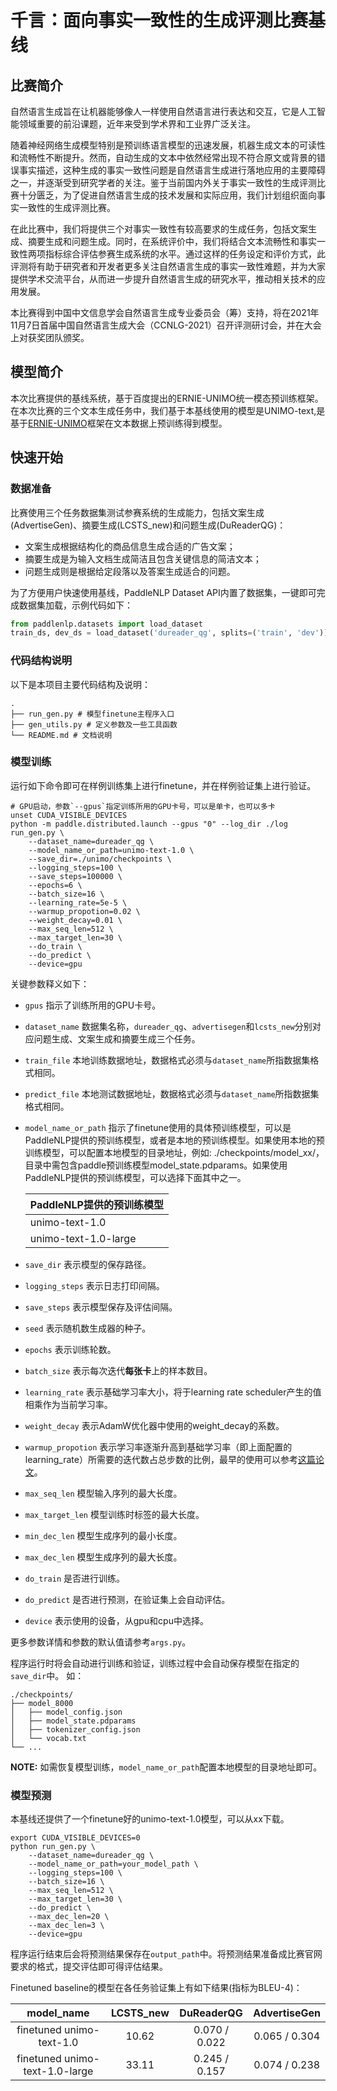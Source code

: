 # 千言：面向事实一致性的生成评测比赛基线

## 比赛简介

自然语言生成旨在让机器能够像人一样使用自然语言进行表达和交互，它是人工智能领域重要的前沿课题，近年来受到学术界和工业界广泛关注。

随着神经网络生成模型特别是预训练语言模型的迅速发展，机器生成文本的可读性和流畅性不断提升。然而，自动生成的文本中依然经常出现不符合原文或背景的错误事实描述，这种生成的事实一致性问题是自然语言生成进行落地应用的主要障碍之一，并逐渐受到研究学者的关注。鉴于当前国内外关于事实一致性的生成评测比赛十分匮乏，为了促进自然语言生成的技术发展和实际应用，我们计划组织面向事实一致性的生成评测比赛。

在此比赛中，我们将提供三个对事实一致性有较高要求的生成任务，包括文案生成、摘要生成和问题生成。同时，在系统评价中，我们将结合文本流畅性和事实一致性两项指标综合评估参赛生成系统的水平。通过这样的任务设定和评价方式，此评测将有助于研究者和开发者更多关注自然语言生成的事实一致性难题，并为大家提供学术交流平台，从而进一步提升自然语言生成的研究水平，推动相关技术的应用发展。

本比赛得到中国中文信息学会自然语言生成专业委员会（筹）支持，将在2021年11月7日首届中国自然语言生成大会（CCNLG-2021）召开评测研讨会，并在大会上对获奖团队颁奖。

## 模型简介
本次比赛提供的基线系统，基于百度提出的ERNIE-UNIMO统一模态预训练框架。在本次比赛的三个文本生成任务中，我们基于本基线使用的模型是UNIMO-text,是基于[ERNIE-UNIMO](https://arxiv.org/pdf/2012.15409.pdf)框架在文本数据上预训练得到模型。

## 快速开始

### 数据准备

比赛使用三个任务数据集测试参赛系统的生成能力，包括文案生成(AdvertiseGen)、摘要生成(LCSTS_new)和问题生成(DuReaderQG)：

- 文案生成根据结构化的商品信息生成合适的广告文案；
- 摘要生成是为输入文档生成简洁且包含关键信息的简洁文本；
- 问题生成则是根据给定段落以及答案生成适合的问题。

为了方便用户快速使用基线，PaddleNLP Dataset API内置了数据集，一键即可完成数据集加载，示例代码如下：

```python
from paddlenlp.datasets import load_dataset
train_ds, dev_ds = load_dataset('dureader_qg', splits=('train', 'dev'))
```

### 代码结构说明

以下是本项目主要代码结构及说明：

```text
.
├── run_gen.py # 模型finetune主程序入口
├── gen_utils.py # 定义参数及一些工具函数
└── README.md # 文档说明
```

### 模型训练

运行如下命令即可在样例训练集上进行finetune，并在样例验证集上进行验证。

```shell
# GPU启动，参数`--gpus`指定训练所用的GPU卡号，可以是单卡，也可以多卡
unset CUDA_VISIBLE_DEVICES
python -m paddle.distributed.launch --gpus "0" --log_dir ./log run_gen.py \
    --dataset_name=dureader_qg \
    --model_name_or_path=unimo-text-1.0 \
    --save_dir=./unimo/checkpoints \
    --logging_steps=100 \
    --save_steps=100000 \
    --epochs=6 \
    --batch_size=16 \
    --learning_rate=5e-5 \
    --warmup_propotion=0.02 \
    --weight_decay=0.01 \
    --max_seq_len=512 \
    --max_target_len=30 \
    --do_train \
    --do_predict \
    --device=gpu
```

关键参数释义如下：
- `gpus` 指示了训练所用的GPU卡号。
- `dataset_name` 数据集名称，`dureader_qg`、`advertisegen`和`lcsts_new`分别对应问题生成、文案生成和摘要生成三个任务。
- `train_file` 本地训练数据地址，数据格式必须与`dataset_name`所指数据集格式相同。
- `predict_file` 本地测试数据地址，数据格式必须与`dataset_name`所指数据集格式相同。
- `model_name_or_path` 指示了finetune使用的具体预训练模型，可以是PaddleNLP提供的预训练模型，或者是本地的预训练模型。如果使用本地的预训练模型，可以配置本地模型的目录地址，例如: ./checkpoints/model_xx/，目录中需包含paddle预训练模型model_state.pdparams。如果使用PaddleNLP提供的预训练模型，可以选择下面其中之一。

   | PaddleNLP提供的预训练模型        |
   |---------------------------------|
   | unimo-text-1.0      |
   | unimo-text-1.0-large |

- `save_dir` 表示模型的保存路径。
- `logging_steps` 表示日志打印间隔。
- `save_steps` 表示模型保存及评估间隔。
- `seed` 表示随机数生成器的种子。
- `epochs` 表示训练轮数。
- `batch_size` 表示每次迭代**每张卡**上的样本数目。
- `learning_rate` 表示基础学习率大小，将于learning rate scheduler产生的值相乘作为当前学习率。
- `weight_decay` 表示AdamW优化器中使用的weight_decay的系数。
- `warmup_propotion` 表示学习率逐渐升高到基础学习率（即上面配置的learning_rate）所需要的迭代数占总步数的比例，最早的使用可以参考[这篇论文](https://arxiv.org/pdf/1706.02677.pdf)。
- `max_seq_len` 模型输入序列的最大长度。
- `max_target_len` 模型训练时标签的最大长度。
- `min_dec_len` 模型生成序列的最小长度。
- `max_dec_len` 模型生成序列的最大长度。
- `do_train` 是否进行训练。
- `do_predict` 是否进行预测，在验证集上会自动评估。
- `device` 表示使用的设备，从gpu和cpu中选择。

更多参数详情和参数的默认值请参考`args.py`。

程序运行时将会自动进行训练和验证，训练过程中会自动保存模型在指定的`save_dir`中。
如：
```text
./checkpoints/
├── model_8000
│   ├── model_config.json
│   ├── model_state.pdparams
│   ├── tokenizer_config.json
│   └── vocab.txt
└── ...
```

**NOTE:** 如需恢复模型训练，`model_name_or_path`配置本地模型的目录地址即可。

### 模型预测

本基线还提供了一个finetune好的unimo-text-1.0模型，可以从xx下载。

```shell
export CUDA_VISIBLE_DEVICES=0
python run_gen.py \
    --dataset_name=dureader_qg \
    --model_name_or_path=your_model_path \
    --logging_steps=100 \
    --batch_size=16 \
    --max_seq_len=512 \
    --max_target_len=30 \
    --do_predict \
    --max_dec_len=20 \
    --max_dec_len=3 \
    --device=gpu
```

程序运行结束后会将预测结果保存在`output_path`中。将预测结果准备成比赛官网要求的格式，提交评估即可得评估结果。

Finetuned baseline的模型在各任务验证集上有如下结果(指标为BLEU-4)：

|       model_name        | LCSTS_new | DuReaderQG |    AdvertiseGen    |
| :-----------------------------: | :---: | :-----------: | :-------------------: |
|   finetuned unimo-text-1.0    | 10.62 | 0.070 / 0.022 |     0.065 / 0.304     |
| finetuned unimo-text-1.0-large | 33.11 | 0.245 / 0.157 |     0.074 / 0.238     |
